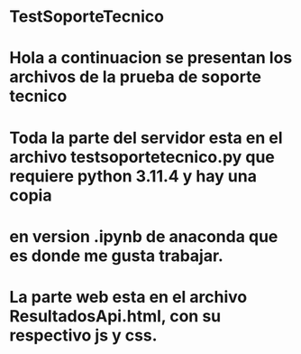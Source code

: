 # TestSoporteTecnico
# Hola a continuacion se presentan los archivos de la prueba de soporte tecnico
# Toda la parte del servidor esta en el archivo testsoportetecnico.py que requiere python 3.11.4 y hay una copia
# en version .ipynb de anaconda que es donde me gusta trabajar.

# La parte web esta en el archivo ResultadosApi.html, con su respectivo js y css.

